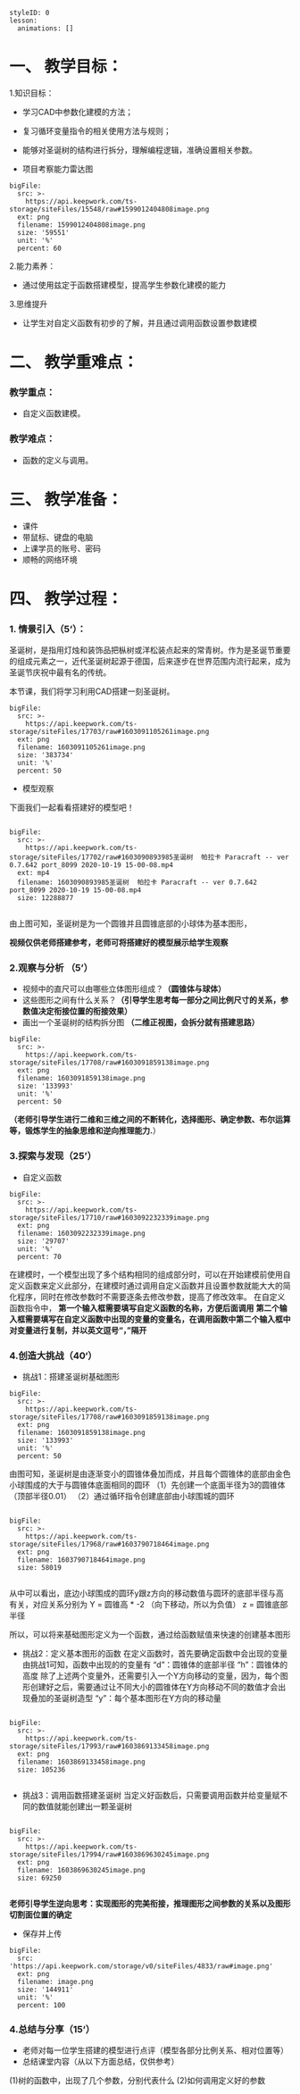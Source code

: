 
<style>
  .markdown-body hr {
    height: 1px;
  }
</style>





```@Lesson
styleID: 0
lesson:
  animations: []

```


# **一、	教学目标：**
1.知识目标：
* 学习CAD中参数化建模的方法；
* 复习循环变量指令的相关使用方法与规则；
* 能够对圣诞树的结构进行拆分，理解编程逻辑，准确设置相关参数。

* 项目考察能力雷达图

```@BigFile
bigFile:
  src: >-
    https://api.keepwork.com/ts-storage/siteFiles/15548/raw#1599012404808image.png
  ext: png
  filename: 1599012404808image.png
  size: '59551'
  unit: '%'
  percent: 60

```

2.能力素养：

* 通过使用兹定于函数搭建模型，提高学生参数化建模的能力

3.思维提升
* 让学生对自定义函数有初步的了解，并且通过调用函数设置参数建模

# **二、	教学重难点：**

### 教学重点：
* 自定义函数建模。
### 教学难点：
* 函数的定义与调用。
# **三、	教学准备：**
* 课件
* 带鼠标、键盘的电脑
* 上课学员的账号、密码
* 顺畅的网络环境


# **四、	教学过程：**
### **1.	情景引入（5‘）：**
圣诞树，是指用灯烛和装饰品把枞树或洋松装点起来的常青树。作为是圣诞节重要的组成元素之一，近代圣诞树起源于德国，后来逐步在世界范围内流行起来，成为圣诞节庆祝中最有名的传统。

本节课，我们将学习利用CAD搭建一刻圣诞树。
 
 
```@BigFile
bigFile:
  src: >-
    https://api.keepwork.com/ts-storage/siteFiles/17703/raw#1603091105261image.png
  ext: png
  filename: 1603091105261image.png
  size: '383734'
  unit: '%'
  percent: 50

```



 


* 模型观察   
 


下面我们一起看看搭建好的模型吧！



```@BigFile

bigFile:
  src: >-
    https://api.keepwork.com/ts-storage/siteFiles/17702/raw#1603090893985圣诞树  帕拉卡 Paracraft -- ver 0.7.642 port_8099 2020-10-19 15-00-08.mp4
  ext: mp4
  filename: 1603090893985圣诞树  帕拉卡 Paracraft -- ver 0.7.642 port_8099 2020-10-19 15-00-08.mp4
  size: 12288877
          
```

 
 
 由上图可知，圣诞树是为一个圆锥并且圆锥底部的小球体为基本图形，

**视频仅供老师搭建参考，老师可将搭建好的模型展示给学生观察**

### **2.观察与分析	（5’）**
* 视频中的直尺可以由哪些立体图形组成？**（圆锥体与球体）**
* 这些图形之间有什么关系？**（引导学生思考每一部分之间比例尺寸的关系，参数值决定衔接位置的衔接效果）**
* 画出一个圣诞树的结构拆分图 **（二维正视图，会拆分就有搭建思路）**

 
```@BigFile
bigFile:
  src: >-
    https://api.keepwork.com/ts-storage/siteFiles/17708/raw#1603091859138image.png
  ext: png
  filename: 1603091859138image.png
  size: '133993'
  unit: '%'
  percent: 50

```



 
 



 


**（老师引导学生进行二维和三维之间的不断转化，选择图形、确定参数、布尔运算等，锻炼学生的抽象思维和逆向推理能力.**）

### **3.探索与发现（25’）**
* 自定义函数
 
```@BigFile
bigFile:
  src: >-
    https://api.keepwork.com/ts-storage/siteFiles/17710/raw#1603092232339image.png
  ext: png
  filename: 1603092232339image.png
  size: '29707'
  unit: '%'
  percent: 70

```


  在建模时，一个模型出现了多个结构相同的组成部分时，可以在开始建模前使用自定义函数来定义此部分，在建模时通过调用自定义函数并且设置参数就能大大的简化程序，同时在修改参数时不需要逐条去修改参数，提高了修改效率。
  在自定义函数指令中，
  **第一个输入框需要填写自定义函数的名称，方便后面调用**
  **第二个输入框需要填写在自定义函数中出现的变量的变量名，在调用函数中第二个输入框中对变量进行复制，并以英文逗号“，”隔开**

### **4.创造大挑战（40‘）**
* 挑战1：搭建圣诞树基础图形
 
```@BigFile
bigFile:
  src: >-
    https://api.keepwork.com/ts-storage/siteFiles/17708/raw#1603091859138image.png
  ext: png
  filename: 1603091859138image.png
  size: '133993'
  unit: '%'
  percent: 50

```
由图可知，圣诞树是由逐渐变小的圆锥体叠加而成，并且每个圆锥体的底部由金色小球围成的大于与圆锥体底面相同的圆环
（1）先创建一个底面半径为3的圆锥体（顶部半径0.01）
（2）通过循环指令创建底部由小球围城的圆环
 
```@BigFile

bigFile:
  src: >-
    https://api.keepwork.com/ts-storage/siteFiles/17968/raw#1603790718464image.png
  ext: png
  filename: 1603790718464image.png
  size: 58019
          
```
从中可以看出，底边小球围成的圆环y跟z方向的移动数值与圆环的底部半径与高有关，对应关系分别为
Y = 圆锥高 * -2 （向下移动，所以为负值）
z = 圆锥底部半径

所以，可以将来基础图形定义为一个函数，通过给函数赋值来快速的创建基本图形
* 挑战2：定义基本图形的函数
  在定义函数时，首先要确定函数中会出现的变量
  由挑战1可知，函数中出现的的变量有
  “d”：圆锥体的底部半径
  “h”：圆锥体的高度
  除了上述两个变量外，还需要引入一个Y方向移动的变量，因为，每个图形创建好之后，需要通过让不同大小的圆锥体在Y方向移动不同的数值才会出现叠加的圣诞树造型
  “y”：每个基本图形在Y方向的移动量
  
 
```@BigFile

bigFile:
  src: >-
    https://api.keepwork.com/ts-storage/siteFiles/17993/raw#1603869133458image.png
  ext: png
  filename: 1603869133458image.png
  size: 105236
          
```
* 挑战3：调用函数搭建圣诞树
当定义好函数后，只需要调用函数并给变量赋不同的数值就能创建出一颗圣诞树
 
```@BigFile

bigFile:
  src: >-
    https://api.keepwork.com/ts-storage/siteFiles/17994/raw#1603869630245image.png
  ext: png
  filename: 1603869630245image.png
  size: 69250
          
```


**老师引导学生逆向思考：实现图形的完美衔接，推理图形之间参数的关系以及图形切割面位置的确定**
 
* 保存并上传
 
```@BigFile
bigFile:
  src: 'https://api.keepwork.com/storage/v0/siteFiles/4833/raw#image.png'
  ext: png
  filename: image.png
  size: '144911'
  unit: '%'
  percent: 100

```
 



### **4.总结与分享（15‘）**
* 老师对每一位学生搭建的模型进行点评（模型各部分比例关系、相对位置等）
* 总结课堂内容（从以下方面总结，仅供参考）


(1)树的函数中，出现了几个参数，分别代表什么
(2)如何调用定义好的参数

 

















